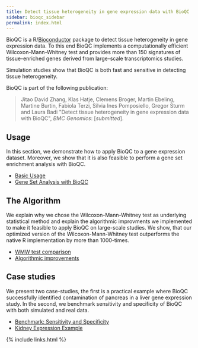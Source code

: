 ```yaml
---
title: Detect tissue heterogeneity in gene expression data with BioQC
sidebar: bioqc_sidebar
permalink: index.html
---
```


BioQC is a R/[Bioconductor](https://bioconductor.org/packages/release/bioc/html/BioQC.html) package to detect tissue heterogeneity in gene expression data. To this end BioQC implements a computationally efficient Wilcoxon-Mann-Whitney test and provides more than 150 signatures of tissue-enriched genes derived from large-scale transcriptomics studies. 

Simulation studies show that BioQC is both fast and sensitive in detecting tissue heterogeneity. 

BioQC is part of the following publication: 

> Jitao David Zhang, Klas Hatje, Clemens Broger, Martin Ebeling, Martine Burtin, Fabiola Terzi, Silvia Ines Pomposiello, Gregor Sturm and Laura Badi "Detect tissue heterogeneity in gene expression data with BioQC", *BMC Genomics*: [*submitted*]. 

## Usage
In this section, we demonstrate how to apply BioQC to a gene expression dataset. Moreover, we 
show that it is also feasible to perform a gene set enrichment analysis with BioQC. 

* [Basic Usage](bioqc.html)
* [Gene Set Analysis with BioQC](bioqc-signedGenesets.html)

## The Algorithm
We explain why we chose the Wilcoxon-Mann-Whitney test as underlying statistical method and explain the algorithmic improvments we implemented to make it feasible to apply BioQC on large-scale studies. We show, that our optimized version of the Wilcoxon-Mann-Whitney test outperforms the native R implementation by more than 1000-times.  

* [WMW test comparison](bioqc-wmw-test-performance.html)
* [Algorithmic improvements](bioqc-efficiency.html)

## Case studies
We present two case-studies, the first is a practical example where BioQC successfully identified contamination of pancreas in a liver gene expression study. In the second, we benchmark sensitivity and specificity of BioQC with both simulated and real data. 

* [Benchmark: Sensitivity and Specificity](bioqc-simulation.html)
* [Kidney Expression Example](bioqc-kidney.html)

{% include links.html %}
